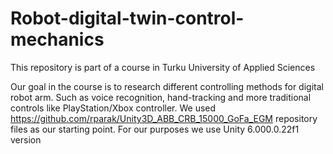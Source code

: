 # Robot-digital-twin-control-mechanics
This repository is part of a course in Turku University of Applied Sciences

Our goal in the course is to research different controlling methods for digital robot arm. Such as voice recognition, hand-tracking and more traditional controls like PlayStation/Xbox controller.
We used https://github.com/rparak/Unity3D_ABB_CRB_15000_GoFa_EGM repository files as our starting point. For our purposes we use Unity 6.000.0.22f1 version
